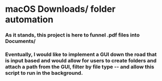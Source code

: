 # macOS Downloads/ folder automation

### As it stands, this project is here to funnel .pdf files into Documents/

### Eventually, I would like to implement a GUI down the road that is input based and would allow for users to create folders and attach a path from the GUI, filter by file type -- and allow this script to run in the background.